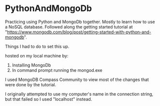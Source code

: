 # PythonAndMongoDb
Practicing using Python and MongoDb together.  Mostly to learn how to use a NoSQL database.  Followed along the getting started tutorial at "https://www.mongodb.com/blog/post/getting-started-with-python-and-mongodb".  

Things I had to do to set this up.

hosted on my local machine by:
1. Installing MongoDb
2. In command prompt running the mongod.exe

I used MongoDB Compass Community to view most of the changes that were done by the tutorial.

I originally attempted to use my computer's name in the connection string, but that failed so I used "localhost" instead.  

